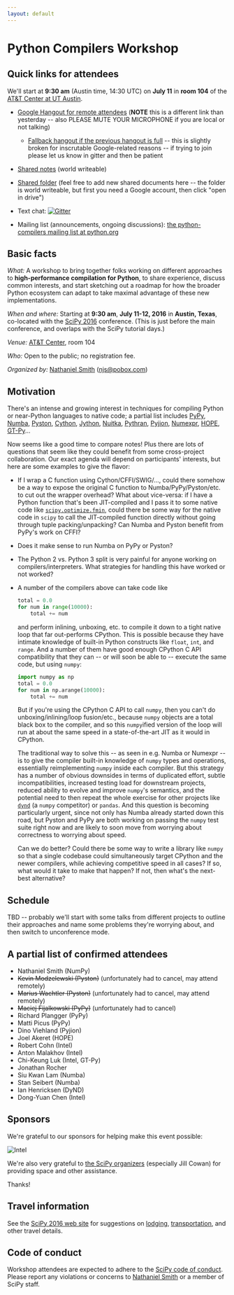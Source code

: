 ```yaml
---
layout: default
---
```


# Python Compilers Workshop

## Quick links for attendees

We'll start at **9:30 am** (Austin time, 14:30 UTC) on **July 11**
in **room 104** of the
[AT&T Center at UT Austin](http://www.meetattexas.com/).

* [Google Hangout for remote attendees](https://hangouts.google.com/call/dqqch3egprho5amsyechogoq2ae)
  (**NOTE** this is a different link than yesterday -- also PLEASE MUTE YOUR MICROPHONE if you are local or not talking)

  * [Fallback hangout if the previous hangout is full](https://hangouts.google.com/hangouts/_/berkeley.edu/compilersworkshop2)
  -- this is slightly broken for inscrutable Google-related reasons --
  if trying to join please let us know in gitter and then be patient

* [Shared notes](https://docs.google.com/document/d/1jGksgI96LdYQODa9Fca7EttFEGQfNODphVmbCX0DD1k/edit?usp=sharing) (world writeable)

* [Shared folder](https://drive.google.com/open?id=0B7lxgmXY3xBLM2JFa0dlaXc3bXM)
  (feel free to add new shared documents here -- the folder is world
  writeable, but first you need a Google account, then click "open in drive")

* Text chat: [![Gitter](https://badges.gitter.im/python-compilers-workshop/chat.svg)](https://gitter.im/python-compilers-workshop/chat)

* Mailing list (announcements, ongoing discussions): [the python-compilers mailing list at python.org](https://mail.python.org/mailman/listinfo/python-compilers)

## Basic facts

*What:* A workshop to bring together folks working on different
approaches to **high-performance compilation for Python**, to share
experience, discuss common interests, and start sketching out a
roadmap for how the broader Python ecosystem can adapt to take maximal
advantage of these new implementations.

*When and where:* Starting at **9:30 am**, **July 11-12, 2016** in
**Austin, Texas**, co-located with the
[SciPy 2016](http://scipy2016.scipy.org) conference. (This is just
before the main conference, and overlaps with the SciPy tutorial
days.)

*Venue:* [AT&T Center](http://www.meetattexas.com/), room 104

*Who:* Open to the public; no registration fee.

*Organized by:* [Nathaniel Smith](https://vorpus.org)
([njs@pobox.com](mailto:njs@pobox.com))


## Motivation

There's an intense and growing interest in techniques for compiling
Python or near-Python languages to native code; a partial list
includes [PyPy](http://pypy.org/), [Numba](http://numba.pydata.org/),
[Pyston](https://github.com/dropbox/pyston),
[Cython](http://cython.org/), [Jython](http://www.jython.org/),
[Nuitka](http://nuitka.net/),
[Pythran](https://github.com/serge-sans-paille/pythran),
[Pyjion](https://github.com/Microsoft/Pyjion),
[Numexpr](https://github.com/pydata/numexpr),
[HOPE](http://www.cosmology.ethz.ch/research/software-lab/HOPE.html),
[GT-Py](https://software.intel.com/en-us/blogs/2016/03/22/gt-py-accelerating-numpy-programs-with-minimal-programming-effort)...

Now seems like a good time to compare notes! Plus there are lots of
questions that seem like they could benefit from some cross-project
collaboration. Our exact agenda will depend on participants' interests,
but here are some examples to give the flavor:

* If I wrap a C function using Cython/CFFI/SWIG/..., could there
  somehow be a way to expose the original C function to
  Numba/PyPy/Pyston/etc. to cut out the wrapper overhead? What about
  vice-versa: if I have a Python function that's been JIT-compiled and
  I pass it to some native code like
  [`scipy.optimize.fmin`](https://docs.scipy.org/doc/scipy/reference/generated/scipy.optimize.fmin.html#scipy.optimize.fmin),
  could there be some way for the native code in `scipy` to call the
  JIT-compiled function directly without going through tuple
  packing/unpacking? Can Numba and Pyston benefit from PyPy's work on
  CFFI?

* Does it make sense to run Numba on PyPy or Pyston?

* The Python 2 vs. Python 3 split is very painful for anyone working
  on compilers/interpreters. What strategies for handling this have
  worked or not worked?

* A number of the compilers above can take code like

  ~~~python
  total = 0.0
  for num in range(10000):
      total += num
  ~~~

  and perform inlining, unboxing, etc. to compile it down to a tight
  native loop that far out-performs CPython. This is possible because
  they have intimate knowledge of built-in Python constructs like
  `float`, `int`, and `range`.  And a number of them have good enough
  CPython C API compatibility that they can -- or will soon be able to
  -- execute the same code, but using `numpy`:

  ~~~python
  import numpy as np
  total = 0.0
  for num in np.arange(10000):
      total += num
  ~~~

  But if you're using the CPython C API to call `numpy`, then you
  can't do unboxing/inlining/loop fusion/etc., because `numpy` objects
  are a total black box to the compiler, and so this `numpy`ified
  version of the loop will run at about the same speed in a
  state-of-the-art JIT as it would in CPython.

  The traditional way to solve this -- as seen in e.g. Numba or
  Numexpr -- is to give the compiler built-in knowledge of `numpy`
  types and operations, essentially reimplementing `numpy` inside each
  compiler. But this strategy has a number of obvious downsides in
  terms of duplicated effort, subtle incompatibilities, increased
  testing load for downstream projects, reduced ability to evolve and
  improve `numpy`'s semantics, and the potential need to then repeat
  the whole exercise for other projects like
  [`dynd`](http://libdynd.org/) (a `numpy` competitor) or
  `pandas`. And this question is becoming particularly urgent, since
  not only has Numba already started down this road, but Pyston and
  PyPy are both working on passing the `numpy` test suite right now
  and are likely to soon move from worrying about correctness to
  worrying about speed.

  Can we do better? Could there be some way to write a library like
  `numpy` so that a single codebase could simultaneously target
  CPython and the newer compilers, while achieving competitive speed
  in all cases? If so, what would it take to make that happen? If not,
  then what's the next-best alternative?


## Schedule



TBD -- probably we'll start with some talks from different projects to
outline their approaches and name some problems they're worrying
about, and then switch to unconference mode.


## A partial list of confirmed attendees

* Nathaniel Smith (NumPy)
* ~~Kevin Modzelewski (Pyston)~~ (unfortunately had to cancel, may
  attend remotely)
* ~~Marius Wachtler (Pyston)~~ (unfortunately had to cancel, may
  attend remotely)
* ~~Maciej Fijalkowski (PyPy)~~ (unfortunately had to cancel)
* Richard Plangger (PyPy)
* Matti Picus (PyPy)
* Dino Viehland (Pyjion)
* Joel Akeret (HOPE)
* Robert Cohn (Intel)
* Anton Malakhov (Intel)
* Chi-Keung Luk (Intel, GT-Py)
* Jonathan Rocher
* Siu Kwan Lam (Numba)
* Stan Seibert (Numba)
* Ian Henricksen (DyND)
* Dong-Yuan Chen (Intel)


## Sponsors

We're grateful to our sponsors for helping make this event possible:

![Intel](/assets/intel-logo.png)

We're also very grateful to
[the SciPy organizers](http://scipy2016.scipy.org/ehome/146062/388083/)
(especially Jill Cowan) for providing space and other assistance.

Thanks!

## Travel information

See the [SciPy 2016 web site](http://scipy2016.scipy.org/) for
suggestions on
[lodging](http://scipy2016.scipy.org/ehome/146062/332952/?&&),
[transportation](http://scipy2016.scipy.org/ehome/146062/332955/?&&),
and other travel details.


## Code of conduct

Workshop attendees are expected to adhere to the
[SciPy code of conduct](http://scipy2016.scipy.org/ehome/146062/388087/?&&).
Please report any violations or concerns to
[Nathaniel Smith](mailto:njs@pobox.com) or a member of SciPy staff.
